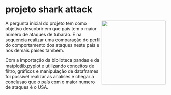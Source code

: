 # projeto shark attack

<img align="right" src="https://i.pinimg.com/originals/a2/7d/b5/a27db560c85c50c53b53648c234d82e3.jpg" alt="" width="201" height="201" />


A pergunta inicial do projeto tem como objetivo descobrir em que pais tem o maior número de ataques de tubarão. E na sequencia realizar uma comparação do perfil do comportamento dos ataques neste país e nos demais países também.

Com a importação da biblioteca pandas e da matplotlib.pyplot e utilizando conceitos de filtro, gráficos e manipulação de dataframes foi possivel realizar as analises e chegar a conclusao que o país com o maior numero de ataques é o USA.


